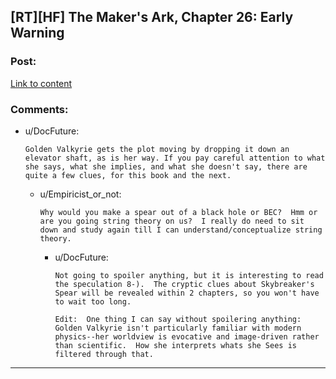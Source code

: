 ## [RT][HF] The Maker's Ark, Chapter 26: Early Warning

### Post:

[Link to content](http://docfuture.tumblr.com/post/147975299386/the-makers-ark-chapter-26)

### Comments:

- u/DocFuture:
  ```
  Golden Valkyrie gets the plot moving by dropping it down an elevator shaft, as is her way. If you pay careful attention to what she says, what she implies, and what she doesn't say, there are quite a few clues, for this book and the next.
  ```

  - u/Empiricist_or_not:
    ```
    Why would you make a spear out of a black hole or BEC?  Hmm or are you going string theory on us?  I really do need to sit down and study again till I can understand/conceptualize string theory.
    ```

    - u/DocFuture:
      ```
      Not going to spoiler anything, but it is interesting to read the speculation 8-).  The cryptic clues about Skybreaker's Spear will be revealed within 2 chapters, so you won't have to wait too long.

      Edit:  One thing I can say without spoilering anything:  Golden Valkyrie isn't particularly familiar with modern physics--her worldview is evocative and image-driven rather than scientific.  How she interprets whats she Sees is filtered through that.
      ```

---

